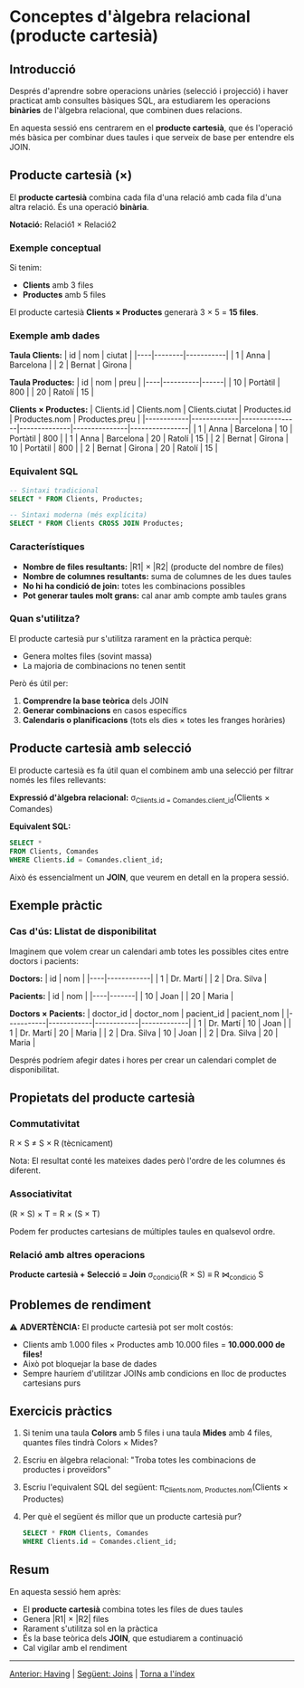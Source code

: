 # Conceptes d'àlgebra relacional (producte cartesià)

## Introducció

Després d'aprendre sobre operacions unàries (selecció i projecció) i haver practicat amb consultes bàsiques SQL, ara estudiarem les operacions **binàries** de l'àlgebra relacional, que combinen dues relacions.

En aquesta sessió ens centrarem en el **producte cartesià**, que és l'operació més bàsica per combinar dues taules i que serveix de base per entendre els JOIN.

## Producte cartesià (×)

El **producte cartesià** combina cada fila d'una relació amb cada fila d'una altra relació. És una operació **binària**.

**Notació:** Relació1 × Relació2

### Exemple conceptual

Si tenim:
- **Clients** amb 3 files
- **Productes** amb 5 files

El producte cartesià **Clients × Productes** generarà 3 × 5 = **15 files**.

### Exemple amb dades

**Taula Clients:**
| id | nom    | ciutat    |
|----|--------|-----------|
| 1  | Anna   | Barcelona |
| 2  | Bernat | Girona    |

**Taula Productes:**
| id | nom      | preu |
|----|----------|------|
| 10 | Portàtil | 800  |
| 20 | Ratolí   | 15   |

**Clients × Productes:**
| Clients.id | Clients.nom | Clients.ciutat | Productes.id | Productes.nom | Productes.preu |
|------------|-------------|----------------|--------------|---------------|----------------|
| 1          | Anna        | Barcelona      | 10           | Portàtil      | 800            |
| 1          | Anna        | Barcelona      | 20           | Ratolí        | 15             |
| 2          | Bernat      | Girona         | 10           | Portàtil      | 800            |
| 2          | Bernat      | Girona         | 20           | Ratolí        | 15             |

### Equivalent SQL

```sql
-- Sintaxi tradicional
SELECT * FROM Clients, Productes;

-- Sintaxi moderna (més explícita)
SELECT * FROM Clients CROSS JOIN Productes;
```

### Característiques

- **Nombre de files resultants:** |R1| × |R2| (producte del nombre de files)
- **Nombre de columnes resultants:** suma de columnes de les dues taules
- **No hi ha condició de join:** totes les combinacions possibles
- **Pot generar taules molt grans:** cal anar amb compte amb taules grans

### Quan s'utilitza?

El producte cartesià pur s'utilitza rarament en la pràctica perquè:
- Genera moltes files (sovint massa)
- La majoria de combinacions no tenen sentit

Però és útil per:
1. **Comprendre la base teòrica** dels JOIN
2. **Generar combinacions** en casos específics
3. **Calendaris o planificacions** (tots els dies × totes les franges horàries)

## Producte cartesià amb selecció

El producte cartesià es fa útil quan el combinem amb una selecció per filtrar només les files rellevants:

**Expressió d'àlgebra relacional:**
σ<sub>Clients.id = Comandes.client_id</sub>(Clients × Comandes)

**Equivalent SQL:**
```sql
SELECT *
FROM Clients, Comandes
WHERE Clients.id = Comandes.client_id;
```

Això és essencialment un **JOIN**, que veurem en detall en la propera sessió.

## Exemple pràctic

### Cas d'ús: Llistat de disponibilitat

Imaginem que volem crear un calendari amb totes les possibles cites entre doctors i pacients:

**Doctors:**
| id | nom        |
|----|------------|
| 1  | Dr. Martí  |
| 2  | Dra. Silva |

**Pacients:**
| id | nom   |
|----|-------|
| 10 | Joan  |
| 20 | Maria |

**Doctors × Pacients:**
| doctor_id | doctor_nom | pacient_id | pacient_nom |
|-----------|------------|------------|-------------|
| 1         | Dr. Martí  | 10         | Joan        |
| 1         | Dr. Martí  | 20         | Maria       |
| 2         | Dra. Silva | 10         | Joan        |
| 2         | Dra. Silva | 20         | Maria       |

Després podríem afegir dates i hores per crear un calendari complet de disponibilitat.

## Propietats del producte cartesià

### Commutativitat
R × S ≠ S × R (tècnicament)

Nota: El resultat conté les mateixes dades però l'ordre de les columnes és diferent.

### Associativitat
(R × S) × T = R × (S × T)

Podem fer productes cartesians de múltiples taules en qualsevol ordre.

### Relació amb altres operacions

**Producte cartesià + Selecció = Join**
σ<sub>condició</sub>(R × S) ≡ R ⋈<sub>condició</sub> S

## Problemes de rendiment

⚠️ **ADVERTÈNCIA:** El producte cartesià pot ser molt costós:

- Clients amb 1.000 files × Productes amb 10.000 files = **10.000.000 de files!**
- Això pot bloquejar la base de dades
- Sempre hauríem d'utilitzar JOINs amb condicions en lloc de productes cartesians purs

## Exercicis pràctics

1. Si tenim una taula **Colors** amb 5 files i una taula **Mides** amb 4 files, quantes files tindrà Colors × Mides?

2. Escriu en àlgebra relacional: "Troba totes les combinacions de productes i proveïdors"

3. Escriu l'equivalent SQL del següent:
   π<sub>Clients.nom, Productes.nom</sub>(Clients × Productes)

4. Per què el següent és millor que un producte cartesià pur?
   ```sql
   SELECT * FROM Clients, Comandes
   WHERE Clients.id = Comandes.client_id;
   ```

## Resum

En aquesta sessió hem après:
- El **producte cartesià** combina totes les files de dues taules
- Genera |R1| × |R2| files
- Rarament s'utilitza sol en la pràctica
- És la base teòrica dels **JOIN**, que estudiarem a continuació
- Cal vigilar amb el rendiment

---

[Anterior: Having](./08_having.md) | [Següent: Joins](./10_joins.md) | [Torna a l'índex](./readme.md)
